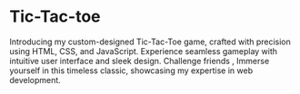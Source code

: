 # Tic-Tac-toe
Introducing my custom-designed Tic-Tac-Toe game, crafted with precision using HTML, CSS, and JavaScript. Experience seamless gameplay with intuitive user interface and sleek design. Challenge friends , Immerse yourself in this timeless classic, showcasing my expertise in web development. 
